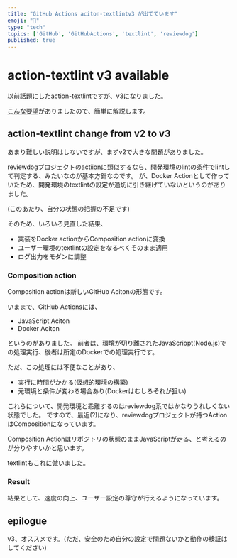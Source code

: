 ```yaml
---
title: "GitHub Actions aciton-textlintv3 が出てています"
emoji: "🐶"
type: "tech" 
topics: ['GitHub', 'GitHubActions', 'textlint', 'reviewdog']
published: true
---
```

# action-textlint v3 available

以前話題にしたaction-textlintですが、v3になりました。

[こんな要望](https://zenn.dev/serima/articles/4dac7baf0b9377b0b58b#comment-a9468b580bdbf3)がありましたので、簡単に解説します。

## action-textlint change from v2 to v3

あまり難しい説明はしないですが、まずv2で大きな問題がありました。

reviewdogプロジェクトのactiionに類似するなら、開発環境のlintの条件でlintして判定する、みたいなのが基本方針なのです。
が、Docker Actionとして作っていたため、開発環境のtextlintの設定が適切に引き継げていないというのがありました。

(このあたり、自分の状態の把握の不足です)

そのため、いろいろ見直した結果、

- 実装をDocker actionからComposition actionに変換
- ユーザー環境のtextlintの設定をなるべくそのまま適用
- ログ出力をモダンに調整

### Composition action

Composition actionは新しいGitHub Acitonの形態です。

いままで、GitHub Actionsには、

- JavaScript Aciton
- Docker Aciton
 
というのがありました。
前者は、環境が切り離されたJavaScriopt(Node.js)での処理実行、後者は所定のDockerでの処理実行です。

ただ、この処理には不便なことがあり、

- 実行に時間がかかる(仮想的環境の構築)
- 元環境と条件が変わる場合あり(Dockerはむしろそれが狙い)

これらについて、開発環境と乖離するのはreviewdog系ではかなりうれしくない状態でした。
ですので、最近(?)になり、reviewdogプロジェクトが持つActionはCompositionになっています。

Composition Actionはリポジトリの状態のままJavaScriptが走る、と考えるのが分りやすいかと思います。

textlintもこれに倣いました。

### Result

結果として、速度の向上、ユーザー設定の尊守が行えるようになっています。

## epilogue

v3、オススメです。(ただ、安全のため自分の設定で問題ないかと動作の検証はしてください)
